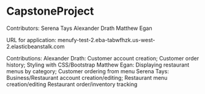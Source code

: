 # CapstoneProject

Contributors:
  Serena Tays
  Alexander Drath
  Matthew Egan
  
 URL for application:
  menufy-test-2.eba-tabwfhzk.us-west-2.elasticbeanstalk.com

Contributions:
  Alexander Drath: 
    Customer account creation; 
    Customer order history; 
    Styling with CSS/Bootstrap
  Matthew Egan: 
    Displaying restaurant menus by category; 
    Customer ordering from menu
   Serena Tays:
    Business/Restaurant account creation/editing;
    Restaurant menu creation/editing
    Restaurant order/inventory tracking
